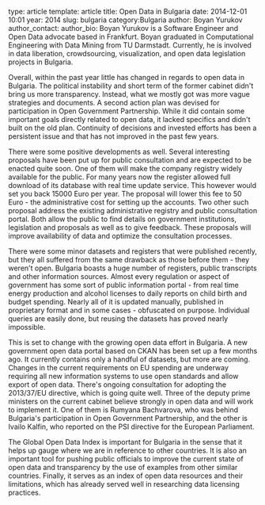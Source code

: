 type: article
template: article
title:  Open Data in Bulgaria
date: 2014-12-01 10:01
year: 2014
slug: bulgaria
category:Bulgaria
author: Boyan Yurukov
author_contact:
author_bio: Boyan Yurukov is a Software Engineer and Open Data advocate based in Frankfurt. Boyan graduated in Computational Engineering with Data Mining from TU Darmstadt. Currently, he is involved in data liberation, crowdsourcing, visualization, and open data legislation projects in Bulgaria.

Overall, within the past year little has changed in regards to open data in Bulgaria. The political instability and short term of the former cabinet didn't bring us more transparency. Instead, what we mostly got was more vague strategies and documents. A second action plan was devised for participation in Open Government Partnership. While it did contain some important goals directly related to open data, it lacked specifics and didn't built on the old plan. Continuity of decisions and invested efforts has been a persistent issue and that has not improved in the past few years.

There were some positive developments as well. Several interesting proposals have been put up for public consultation and are expected to be enacted quite soon. One of them will make the company registry widely available for the public. For many years now the register allowed full download of its database with real time update service. This however would set you back 15000 Euro per year. The proposal will lower this fee to 50 Euro - the administrative cost for setting up the accounts. Two other such proposal address the existing administrative registry and public consultation portal. Both allow the public to find details on government institutions, legislation and proposals as well as to give feedback. These proposals will improve availability of data and optimize the consultation processes.

There were some minor datasets and registers that were published recently, but they all suffered from the same drawback as those before them - they weren't open. Bulgaria boasts a huge number of registers, public transcripts and other information sources. Almost every regulation or aspect of government has some sort of public information portal - from real time energy production and alcohol licenses to daily reports on child birth and budget spending. Nearly all of it is updated manually, published in proprietary format and in some cases - obfuscated on purpose. Individual queries are easily done, but reusing the datasets has proved nearly impossible.

This is set to change with the growing open data effort in Bulgaria. A new government open data portal based on CKAN has been set up a few months ago. It currently contains only a handful of datasets, but more are coming. Changes in the current requirements on EU spending are underway requiring all new information systems to use open standards and allow export of open data. There's ongoing consultation for adopting the 2013/37/EU directive, which is going quite well. Three of the deputy prime ministers on the current cabinet believe strongly in open data and will work to implement it. One of them is Rumyana Bachvarova, who was behind Bulgaria's participation in Open Government Partnership, and the other is Ivailo Kalfin, who reported on the PSI directive for the European Parliament.

The Global Open Data Index is important for Bulgaria in the sense that it helps up gauge where we are in reference to other countries. It is also an important tool for pushing public officials to improve the current state of open data and transparency by the use of examples from other similar countries. Finally, it serves as an index of open data resources and their limitations, which has already served well in researching data licensing practices.
